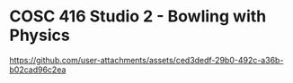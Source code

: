 # COSC 416 Studio 2 - Bowling with Physics




https://github.com/user-attachments/assets/ced3dedf-29b0-492c-a36b-b02cad96c2ea

